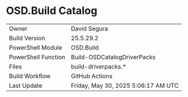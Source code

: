 ﻿# OSD.Build Catalog

| | |
|-|-|
| Owner | David Segura |
| Build Version | 25.5.29.2 |
| PowerShell Module | OSD.Build |
| PowerShell Function | Build-OSDCatalogDriverPacks |
| Files | build-driverpacks.* |
| Build Workflow | GitHub Actions |
| Last Update | Friday, May 30, 2025 5:06:17 AM UTC |
